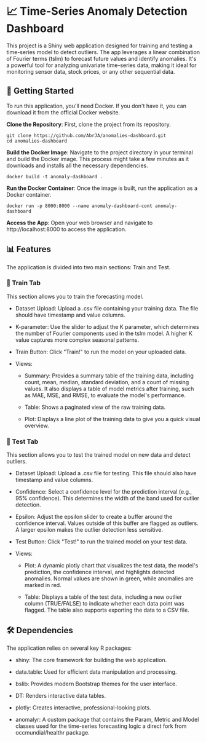 # 📈 Time-Series Anomaly Detection Dashboard

This project is a Shiny web application designed for training and testing a time-series model to detect outliers. The app leverages a linear combination of Fourier terms (tslm) to forecast future values and identify anomalies. It's a powerful tool for analyzing univariate time-series data, making it ideal for monitoring sensor data, stock prices, or any other sequential data.

## 🚀 Getting Started

To run this application, you'll need Docker. If you don't have it, you can download it from the official Docker website.

**Clone the Repository**: First, clone the project from its repository.

    git clone https://github.com/AbrJA/anomalies-dashboard.git
    cd anomalies-dashboard

**Build the Docker Image**: Navigate to the project directory in your terminal and build the Docker image. This process might take a few minutes as it downloads and installs all the necessary dependencies.

    docker build -t anomaly-dashboard .

**Run the Docker Container**: Once the image is built, run the application as a Docker container.

    docker run -p 8000:8000 --name anomaly-dashboard-cont anomaly-dashboard

**Access the App**: Open your web browser and navigate to http://localhost:8000 to access the application.

## 📊 Features

The application is divided into two main sections: Train and Test.

### 🤖 Train Tab

This section allows you to train the forecasting model.

- Dataset Upload: Upload a .csv file containing your training data. The file should have timestamp and value columns.

- K-parameter: Use the slider to adjust the K parameter, which determines the number of Fourier components used in the tslm model. A higher K value captures more complex seasonal patterns.

- Train Button: Click "Train!" to run the model on your uploaded data.

- Views:

    - Summary: Provides a summary table of the training data, including count, mean, median, standard deviation, and a count of missing values. It also displays a table of model metrics after training, such as MAE, MSE, and RMSE, to evaluate the model's performance.

    - Table: Shows a paginated view of the raw training data.

    - Plot: Displays a line plot of the training data to give you a quick visual overview.

### 🧪 Test Tab

This section allows you to test the trained model on new data and detect outliers.

- Dataset Upload: Upload a .csv file for testing. This file should also have timestamp and value columns.

- Confidence: Select a confidence level for the prediction interval (e.g., 95% confidence). This determines the width of the band used for outlier detection.

- Epsilon: Adjust the epsilon slider to create a buffer around the confidence interval. Values outside of this buffer are flagged as outliers. A larger epsilon makes the outlier detection less sensitive.

- Test Button: Click "Test!" to run the trained model on your test data.

- Views:

    - Plot: A dynamic plotly chart that visualizes the test data, the model's prediction, the confidence interval, and highlights detected anomalies. Normal values are shown in green, while anomalies are marked in red.

    - Table: Displays a table of the test data, including a new outlier column (TRUE/FALSE) to indicate whether each data point was flagged. The table also supports exporting the data to a CSV file.

## 🛠️ Dependencies

The application relies on several key R packages:

- shiny: The core framework for building the web application.

- data.table: Used for efficient data manipulation and processing.

- bslib: Provides modern Bootstrap themes for the user interface.

- DT: Renders interactive data tables.

- plotly: Creates interactive, professional-looking plots.

- anomalyr: A custom package that contains the Param, Metric and Model classes used for the time-series forecasting logic a direct fork from occmundial/healthr package.
